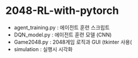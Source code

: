 # 2048-RL-with-pytorch<br>  
 - agent_training.py : 에이전트 훈련 스크립트
 - DQN_model.py : 에이전트 훈련 모델 (CNN)
 - Game2048.py : 2048게임 로직과 GUI (tkinter 사용(
 - simulation : 실행시 시각화  
